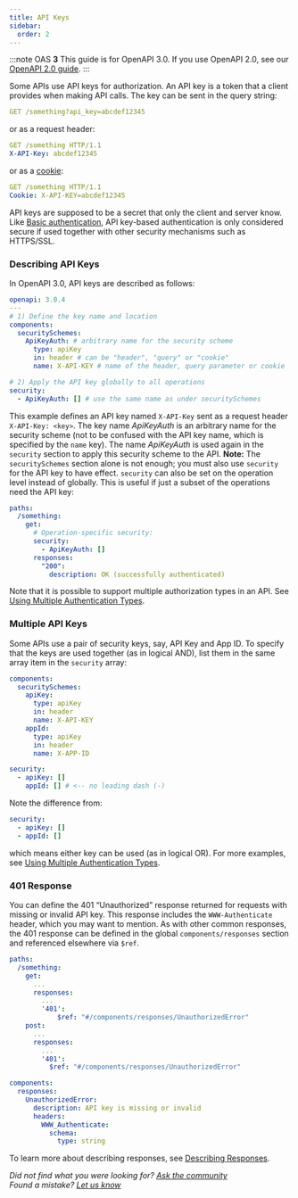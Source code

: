 ```yaml
---
title: API Keys
sidebar:
  order: 2
---
```


:::note
OAS **3** This guide is for OpenAPI 3.0. If you use OpenAPI 2.0, see our [OpenAPI 2.0 guide](/docs/specification/v2_0/authentication/api-keys/).
:::

Some APIs use API keys for authorization. An API key is a token that a client provides when making API calls. The key can be sent in the query string:

```yaml
GET /something?api_key=abcdef12345
```

or as a request header:

```yaml
GET /something HTTP/1.1
X-API-Key: abcdef12345
```

or as a [cookie](/docs/specification/authentication/cookie-authentication/):

```yaml
GET /something HTTP/1.1
Cookie: X-API-KEY=abcdef12345
```

API keys are supposed to be a secret that only the client and server know. Like [Basic authentication](/docs/specification/authentication/basic-authentication/), API key-based authentication is only considered secure if used together with other security mechanisms such as HTTPS/SSL.

### Describing API Keys

In OpenAPI 3.0, API keys are described as follows:

```yaml
openapi: 3.0.4
---
# 1) Define the key name and location
components:
  securitySchemes:
    ApiKeyAuth: # arbitrary name for the security scheme
      type: apiKey
      in: header # can be "header", "query" or "cookie"
      name: X-API-KEY # name of the header, query parameter or cookie

# 2) Apply the API key globally to all operations
security:
  - ApiKeyAuth: [] # use the same name as under securitySchemes
```

This example defines an API key named `X-API-Key` sent as a request header `X-API-Key: <key>`. The key name _ApiKeyAuth_ is an arbitrary name for the security scheme (not to be confused with the API key name, which is specified by the `name` key). The name _ApiKeyAuth_ is used again in the `security` section to apply this security scheme to the API. **Note:** The `securitySchemes` section alone is not enough; you must also use `security` for the API key to have effect. `security` can also be set on the operation level instead of globally. This is useful if just a subset of the operations need the API key:

```yaml
paths:
  /something:
    get:
      # Operation-specific security:
      security:
        - ApiKeyAuth: []
      responses:
        "200":
          description: OK (successfully authenticated)
```

Note that it is possible to support multiple authorization types in an API. See [Using Multiple Authentication Types](/docs/specification/authentication/#multiple).

### Multiple API Keys

Some APIs use a pair of security keys, say, API Key and App ID. To specify that the keys are used together (as in logical AND), list them in the same array item in the `security` array:

```yaml
components:
  securitySchemes:
    apiKey:
      type: apiKey
      in: header
      name: X-API-KEY
    appId:
      type: apiKey
      in: header
      name: X-APP-ID

security:
  - apiKey: []
    appId: [] # <-- no leading dash (-)
```

Note the difference from:

```yaml
security:
  - apiKey: []
  - appId: []
```

which means either key can be used (as in logical OR). For more examples, see [Using Multiple Authentication Types](/docs/specification/authentication/#multiple).

### 401 Response

You can define the 401 “Unauthorized” response returned for requests with missing or invalid API key. This response includes the `WWW-Authenticate` header, which you may want to mention. As with other common responses, the 401 response can be defined in the global `components/responses` section and referenced elsewhere via `$ref`.

```yaml
paths:
  /something:
    get:
      ...
      responses:
        ...
        '401':
            $ref: "#/components/responses/UnauthorizedError"
    post:
      ...
      responses:
        ...
        '401':
          $ref: "#/components/responses/UnauthorizedError"

components:
  responses:
    UnauthorizedError:
      description: API key is missing or invalid
      headers:
        WWW_Authenticate:
          schema:
            type: string
```

To learn more about describing responses, see [Describing Responses](/docs/specification/describing-responses/).

_Did not find what you were looking for? [Ask the community](https://community.smartbear.com/t5/Swagger-Open-Source-Tools/bd-p/SwaggerOSTools)  
Found a mistake? [Let us know](https://github.com/swagger-api/swagger.io/issues)_
